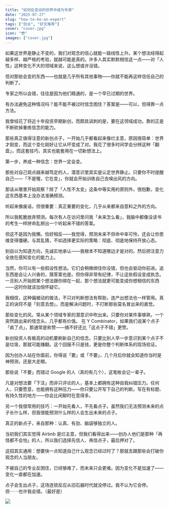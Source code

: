 ```yaml
---
title: "如何在变动的世界中成为专家"
date: "2025-07-27"
slug: "how-to-be-an-expert"
tags: ["创业", "好文推荐"]
cover: "cover.jpg"
icon: "😎"
images: ["cover.jpg"]
---
```

如果这世界是静止不变的，我们对观念的信心就能一路线性上升。某个想法经得起越多样、越严格的考验，就越可能是真的。许多人其实默默相信这一点——对「人性」这种变化不大的领域来说，这么想或许没错。



但对那些会变的东西——也就是几乎所有其他事物——你就不能再这样信任自己的判断了。



专家之所以会错，往往是因为他们精通的，是一个早已过期的世界。



有办法避免这种情况吗？能不能不被过时信念困住？答案是——可以，但得靠一点方法。



我曾经花了将近十年投资早期新创，而颇具讽刺的是，要在这领域成功，靠的正是不断砍掉重练信念的能力。



那些真正值得注意的新创点子，一开始几乎都看起来像烂主意，原因很简单：世界才刚变，而这个变化刚好让它从坏变成了对。我花了很多时间学会分辨这种「翻盘」，而这套技巧，其实也能套用在一切新想法上。



第一步，养成一种信念：世界一定会变。



那些对自己观点越来越笃定的人，潜意识里其实是认定世界静止。只要你不时提醒自己——「不是喔，它在变」，你就会开始训练自己去嗅出风的方向。



那该从哪里开始观察？除了「人性不太变」这条中等实用的原则外，很抱歉，变化这东西基本上没办法准确预测。



听起来像废话，但很重要：真正重要的变化，几乎从来都来自意料之外的方向。



所以我乾脆放弃预测。每次有人在访问里问我「未来怎么看」，我脑中都像没读书的考生一样拼命乱掰出一个听起来不错的答案。



但这不是因为我懒。恰好相反——我觉得，预测未来不但命中率可怜，还会让你思维变得僵硬。与其乱猜，不如选择更实际的策略：彻底、彻底地保持开放心态。



别自以为知道方向，先诚实地承认——我根本不知道哪边才是对的。然后把注意力全放在感知变化的能力上。



当然，你可以有一些假设性想法。它们会稍微绑住你没错，但也会驱动你前进。追东西是会让人兴奋的，猜答案也是。但你得非常有纪律，不让这些假设变成执念。
一旦别人开始把某个想法跟你绑在一起，那个想法就更可能变成你想相信的东西——这时你就该加倍怀疑它。



我相信，这种偏被动的做法，不只对判断想法有帮助，连产出想法也一样管用。真正的诀窍不是「刻意去想」，而是解决问题时，不打断那些莫名冒出来的直觉。



那些变化的风，常从某个领域专家的潜意识中吹出来。只要你对某件事够熟，一个突然跳出来的怪念头，几乎都有价值。
在 Y Combinator，如果我们说某个点子「疯了点」，那通常是称赞——搞不好还比「这点子不错」更赞。



新创投资人有极高的动机要刷新自己的信念。只要比别人早一步意识到某个点子不是垃圾，那就可能赚翻。这个回报不只是钱，更是你整个判断体系的现场验证。



因为创办人站在你面前，你得说「要」或「不要」，几个月后你就会知道你当时是神预测，还是大走眼。



那些说「不要」而错过 Google 的人（真的有几个），这笔帐会记一辈子。



凡是对想法要「下注」而非只评论的人，基本上都拥有这种自我纠错压力。任何人，只要愿意，也能拥有这种压力——你只要公开写下自己的判断。写在有标题、有持久性的地方——你会比闲聊时在意得多。



另一个我很常用的技巧：一开始先看人，不先看点子。虽然我们无法预测未来的点子长什么样，但我很能预测什么样的人会生出未来的点子。



真正的新点子，来自那种：认真、有劲、脑袋够独立的人。



当初我们其实觉得 Airbnb 是烂主意，但我们看得出来——创办人他们是那种「再怪都不会怕」的人，所以我们选择先信人、再信点子，最后押对了。



这招其实通用：想要快一点知道自己什么观念已经过时了？那就去跟那些会打破你观念的人当朋友。



不被自己的专业反困住，已经够难了，而未来只会更难。因为变化不是加速了——变化一直都在加速。



点子会生出点子，这场连锁反应从旧石器时代就没停过。我不认为它会停。
但⋯⋯也许我会错。（最好是）




![](https://prod-files-secure.s3.us-west-2.amazonaws.com/112d0858-5090-4d34-a606-b75eb8d65fd2/46476355-9cf3-4e99-9b7a-3531bc426380/1000202064.png?X-Amz-Algorithm=AWS4-HMAC-SHA256&X-Amz-Content-Sha256=UNSIGNED-PAYLOAD&X-Amz-Credential=ASIAZI2LB4666B3CF7HY%2F20250928%2Fus-west-2%2Fs3%2Faws4_request&X-Amz-Date=20250928T114308Z&X-Amz-Expires=3600&X-Amz-Security-Token=IQoJb3JpZ2luX2VjEDIaCXVzLXdlc3QtMiJHMEUCIQDg1UveZagfBuAM76EEmkLoTWiq%2FFeEQ%2Bf4I3KxyN%2FKvgIgbYRNG7HJm9qCdFKxWArcgxUtUrBxGrxV5s8LJr%2Bjlb0qiAQIu%2F%2F%2F%2F%2F%2F%2F%2F%2F%2F%2FARAAGgw2Mzc0MjMxODM4MDUiDKRwcXsvYaV2S0hlbircA2%2BlLX19afLzdjc2nVlOVfwVwBA7It2kMFQ%2Fiyd1iCzB%2Fa4CR61wgwT2l%2BFhPN1bH0q1OzmYYkgrBrSyck%2Fu3aSy67engjfp2HMDn50j3PpwCe2cfoVTj09g7jNSe4r3DGq%2FAQ3FjpPK7l%2BAdQITvOWpO5STijVbFFnXn9zJ%2B7%2B9PTxMDIAB%2B3tHsCHDO%2F0d3CH%2BwClew5hc53sz3IKqnKJnYevbb%2FAFT%2F4HvlrQWsVi8I3DswBLj0AqqBqOHwST3AmXG010XR3Xpaj1dNGW92Iwso6qnX%2BxV%2B66tmXH4wPBayG3ZYDolZOsBtda9cnC2%2BraTXh51H4IhjRfSEq5vJ3cTGXjjABAahaYVwQLk%2FZee8qoxEKG8qbCSrpNZaNR4UnRcdehAn6l459qOOnUS09RcwFOq78WdfBBukLz5rQOww95PV7CwwaGgxvXz0g7xMAr%2BFyFE9dYDTW7SzfhxkvBiPJOJJxqLL4pLL4f3T1oPrOJFib8aS5yxdymmbpwjgpnNSYT6tX8%2FYACN9d9tszzm9Fo1kH4b21q8dn4Unx6RpKeSS35K%2FSjXoGPDDPNyQ3H%2BzbR%2BS%2FlzirLjR3NF7M%2FxEfC5YKd%2FvCrjeoom31K4qAnYykw2f5wxBs6MLWN5MYGOqUB95QkOBtrskTE55kWWyKFoKiME8s1srMsyxroiZ3GCoO1L3xk%2BySgBkkAvAaE%2BKQ5KezntMV5GPL6NgegnxqERtxpdzXPHKZhNTuVpih1rYNCaP2sCx%2BPDcDnwvnsnTeC3nJeRF7dVX4D%2FesIgZEbAruKqDgYlHWv9OuX%2FjEkBukU62J3oBF9sic08MdFCQMXmsEifvLXumiws0ijKXYBpRDVQ%2B1E&X-Amz-Signature=162a98a2f808eb482f892ce272ef82b014183420f1b233b6336a3e656fdc5077&X-Amz-SignedHeaders=host&x-amz-checksum-mode=ENABLED&x-id=GetObject)


